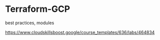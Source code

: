 ﻿# Terraform-GCP


best practices, modules

https://www.cloudskillsboost.google/course_templates/636/labs/464834
